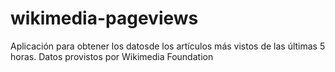 # wikimedia-pageviews
Aplicación para obtener los datosde los artículos más vistos de las últimas 5 horas.
Datos provistos por Wikimedia Foundation
